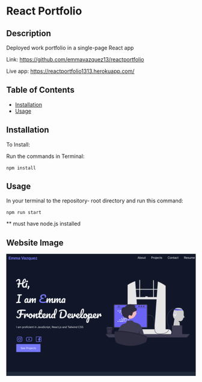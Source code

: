# React Portfolio

## Description

Deployed work portfolio in a single-page React app

Link:
https://github.com/emmavazquez13/reactportfolio

Live app:
https://reactportfolio1313.herokuapp.com/





## Table of Contents

- [Installation](#installation)
- [Usage](#usage)


## Installation

To Install:

Run the commands in Terminal:

```
npm install
```

## Usage

In  your terminal to the repository-  root directory and run this command:
```
npm run start
```
** must have node.js installed 

## Website Image

![Site image 1](./src/assets/Screenshot%202023-01-31%20at%201.06.51%20PM.png)

 